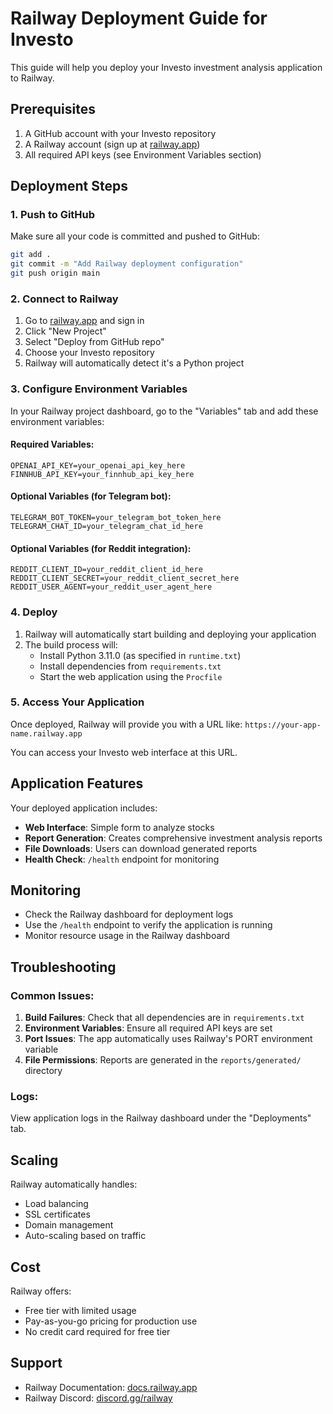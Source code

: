 # Railway Deployment Guide for Investo

This guide will help you deploy your Investo investment analysis application to Railway.

## Prerequisites

1. A GitHub account with your Investo repository
2. A Railway account (sign up at [railway.app](https://railway.app))
3. All required API keys (see Environment Variables section)

## Deployment Steps

### 1. Push to GitHub

Make sure all your code is committed and pushed to GitHub:

```bash
git add .
git commit -m "Add Railway deployment configuration"
git push origin main
```

### 2. Connect to Railway

1. Go to [railway.app](https://railway.app) and sign in
2. Click "New Project"
3. Select "Deploy from GitHub repo"
4. Choose your Investo repository
5. Railway will automatically detect it's a Python project

### 3. Configure Environment Variables

In your Railway project dashboard, go to the "Variables" tab and add these environment variables:

#### Required Variables:
```
OPENAI_API_KEY=your_openai_api_key_here
FINNHUB_API_KEY=your_finnhub_api_key_here
```

#### Optional Variables (for Telegram bot):
```
TELEGRAM_BOT_TOKEN=your_telegram_bot_token_here
TELEGRAM_CHAT_ID=your_telegram_chat_id_here
```

#### Optional Variables (for Reddit integration):
```
REDDIT_CLIENT_ID=your_reddit_client_id_here
REDDIT_CLIENT_SECRET=your_reddit_client_secret_here
REDDIT_USER_AGENT=your_reddit_user_agent_here
```

### 4. Deploy

1. Railway will automatically start building and deploying your application
2. The build process will:
   - Install Python 3.11.0 (as specified in `runtime.txt`)
   - Install dependencies from `requirements.txt`
   - Start the web application using the `Procfile`

### 5. Access Your Application

Once deployed, Railway will provide you with a URL like:
`https://your-app-name.railway.app`

You can access your Investo web interface at this URL.

## Application Features

Your deployed application includes:

- **Web Interface**: Simple form to analyze stocks
- **Report Generation**: Creates comprehensive investment analysis reports
- **File Downloads**: Users can download generated reports
- **Health Check**: `/health` endpoint for monitoring

## Monitoring

- Check the Railway dashboard for deployment logs
- Use the `/health` endpoint to verify the application is running
- Monitor resource usage in the Railway dashboard

## Troubleshooting

### Common Issues:

1. **Build Failures**: Check that all dependencies are in `requirements.txt`
2. **Environment Variables**: Ensure all required API keys are set
3. **Port Issues**: The app automatically uses Railway's PORT environment variable
4. **File Permissions**: Reports are generated in the `reports/generated/` directory

### Logs:

View application logs in the Railway dashboard under the "Deployments" tab.

## Scaling

Railway automatically handles:
- Load balancing
- SSL certificates
- Domain management
- Auto-scaling based on traffic

## Cost

Railway offers:
- Free tier with limited usage
- Pay-as-you-go pricing for production use
- No credit card required for free tier

## Support

- Railway Documentation: [docs.railway.app](https://docs.railway.app)
- Railway Discord: [discord.gg/railway](https://discord.gg/railway)
